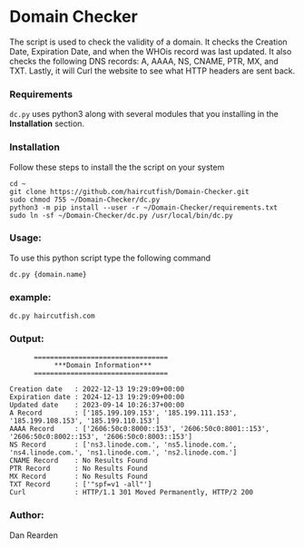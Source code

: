# Domain Checker

The script is used to check the validity of a domain.  It checks the Creation Date, Expiration Date, and when the WHOis record was last updated.  It also checks the following DNS records: A, AAAA, NS, CNAME, PTR, MX, and TXT.  Lastly, it will Curl the website to see what HTTP headers are sent back.

### Requirements
`dc.py` uses python3 along with several modules that you installing in the **Installation** section.

### Installation
Follow these steps to install the the script on your system
```
cd ~
git clone https://github.com/haircutfish/Domain-Checker.git
sudo chmod 755 ~/Domain-Checker/dc.py
python3 -m pip install --user -r ~/Domain-Checker/requirements.txt
sudo ln -sf ~/Domain-Checker/dc.py /usr/local/bin/dc.py
```

### Usage:
To use this python script type the following command
```
dc.py {domain.name}
```

### example: 
```
dc.py haircutfish.com
```

### Output:
```
      =================================
           ***Domain Information***    
      ================================= 
       
Creation date   : 2022-12-13 19:29:09+00:00
Expiration date : 2024-12-13 19:29:09+00:00
Updated date    : 2023-09-14 10:26:37+00:00
A Record        : ['185.199.109.153', '185.199.111.153', '185.199.108.153', '185.199.110.153']
AAAA Record     : ['2606:50c0:8000::153', '2606:50c0:8001::153', '2606:50c0:8002::153', '2606:50c0:8003::153']
NS Record       : ['ns3.linode.com.', 'ns5.linode.com.', 'ns4.linode.com.', 'ns1.linode.com.', 'ns2.linode.com.']
CNAME Record    : No Results Found
PTR Record      : No Results Found
MX Record       : No Results Found
TXT Record      : ['"spf=v1 -all"']
Curl            : HTTP/1.1 301 Moved Permanently, HTTP/2 200
```

### Author:
Dan Rearden